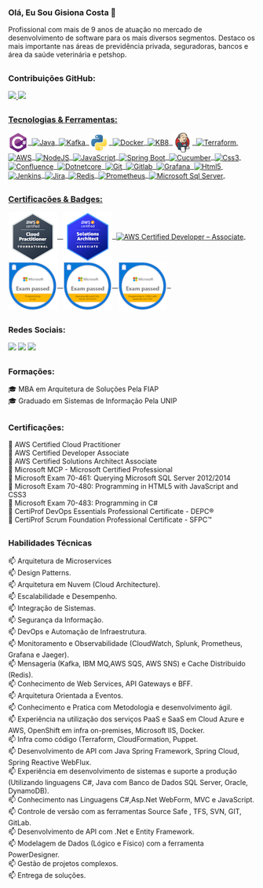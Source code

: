 <!--
**gisiona/gisiona** is a ✨ _special_ ✨ repository because its `README.md` (this file) appears on your GitHub profile.

Here are some ideas to get you started:

- 🔭 I’m currently working on ...
- 🌱 I’m currently learning ...
- 👯 I’m looking to collaborate on ...
- 🤔 I’m looking for help with ...
- 💬 Ask me about ...
- 📫 How to reach me: ...
- 😄 Pronouns: ...
- ⚡ Fun fact: ...
-->

### Olá, Eu Sou Gisiona Costa 👋
<div>
Profissional com mais de 9 anos de atuação no mercado de desenvolvimento de software para os mais diversos segmentos. Destaco os mais importante nas áreas de previdência privada, seguradoras, bancos e área da saúde veterinária e petshop.

  ##

<h3>Contribuições GitHub:</h3>
 <div>
  <a href="https://github.com/gisiona">
  <img height="180em" src="https://github-readme-stats.vercel.app/api?username=gisiona&show_icons=true&theme=dark&include_all_commits=true&count_private=true"/>
  <img height="180em" src="https://github-readme-stats.vercel.app/api/top-langs/?username=gisiona&layout=compact&langs_count=7&theme=dark"/>
</div>
    
  ##

<h3>Tecnologias & Ferramentas:</h3> 
<div style="display: inline_block">
  <img align="center" alt="CSharp" height="40" width="auto" src="https://raw.githubusercontent.com/devicons/devicon/master/icons/csharp/csharp-original.svg">&nbsp;
  <img align="center" alt="Java" height="40" width="auto" src="https://cdn.jsdelivr.net/gh/devicons/devicon/icons/java/java-original-wordmark.svg">&nbsp;
  <img align="center" alt="Kafka" height="40" width="auto" src="https://cdn.jsdelivr.net/gh/devicons/devicon/icons/apachekafka/apachekafka-original-wordmark.svg">&nbsp;
  <img align="center" alt="Pythoh" height="40" width="auto" src="https://raw.githubusercontent.com/devicons/devicon/master/icons/python/python-original.svg">&nbsp;
  <img align="center" alt="Docker" height="40" width="auto"" src="https://cdn.jsdelivr.net/gh/devicons/devicon/icons/docker/docker-plain-wordmark.svg">&nbsp;
  <img align="center" alt="KB8" height="40" width="auto" src="https://cdn.jsdelivr.net/gh/devicons/devicon/icons/kubernetes/kubernetes-plain-wordmark.svg">&nbsp;
  <img align="center" alt="Kubernetes" height="40" width="auto" src="https://raw.githubusercontent.com/devicons/devicon/master/icons/jenkins/jenkins-original.svg">&nbsp;
  <img align="center" alt="Terraform" height="40" width="auto" src="https://cdn.jsdelivr.net/gh/devicons/devicon/icons/terraform/terraform-original-wordmark.svg">&nbsp;
  <img align="center" alt="AWS" height="40" width="auto" src="https://cdn.jsdelivr.net/gh/devicons/devicon/icons/amazonwebservices/amazonwebservices-original.svg">&nbsp;
  <img align="center" alt="NodeJS" height="40" width="auto" src="https://cdn.jsdelivr.net/gh/devicons/devicon/icons/nodejs/nodejs-original.svg">&nbsp;
  <img align="center" alt="JavaScript" height="40" width="auto" src="https://cdn.jsdelivr.net/gh/devicons/devicon/icons/javascript/javascript-original.svg">&nbsp;
  <img align="center" alt="Spring Boot" height="40" width="auto" src="https://cdn.jsdelivr.net/gh/devicons/devicon/icons/spring/spring-original-wordmark.svg">&nbsp;
  <img align="center" alt="Cucumber" height="40" width="auto" src="https://cdn.jsdelivr.net/gh/devicons/devicon/icons/cucumber/cucumber-plain-wordmark.svg">&nbsp;
  <img align="center" alt="Css3" height="40" width="auto" src="https://cdn.jsdelivr.net/gh/devicons/devicon/icons/css3/css3-original-wordmark.svg">&nbsp;
  <img align="center" alt="Confluence" height="40" width="auto" src="https://cdn.jsdelivr.net/gh/devicons/devicon/icons/confluence/confluence-original-wordmark.svg">&nbsp;
  <img align="center" alt="Dotnetcore" height="40" width="auto" src="https://cdn.jsdelivr.net/gh/devicons/devicon/icons/dotnetcore/dotnetcore-original.svg">&nbsp;
  <img align="center" alt="Git" height="40" width="auto" src="https://cdn.jsdelivr.net/gh/devicons/devicon/icons/git/git-plain-wordmark.svg">&nbsp;
  <img align="center" alt="Gitlab" height="40" width="auto" src="https://cdn.jsdelivr.net/gh/devicons/devicon/icons/gitlab/gitlab-original-wordmark.svg">&nbsp;
  <img align="center" alt="Grafana" height="40" width="auto" src="https://cdn.jsdelivr.net/gh/devicons/devicon/icons/grafana/grafana-original-wordmark.svg">&nbsp;
  <img align="center" alt="Html5" height="40" width="auto" src="https://cdn.jsdelivr.net/gh/devicons/devicon/icons/html5/html5-original-wordmark.svg">&nbsp;
  <img align="center" alt="Jenkins" height="40" width="auto" src="https://cdn.jsdelivr.net/gh/devicons/devicon/icons/jenkins/jenkins-original.svg">&nbsp;
  <img align="center" alt="Jira" height="40" width="auto" src="https://cdn.jsdelivr.net/gh/devicons/devicon/icons/jira/jira-original-wordmark.svg">&nbsp;
  <img align="center" alt="Redis" height="40" width="auto" src="https://cdn.jsdelivr.net/gh/devicons/devicon/icons/redis/redis-original-wordmark.svg">&nbsp;
  <img align="center" alt="Prometheus" height="40" width="auto" src="https://cdn.jsdelivr.net/gh/devicons/devicon/icons/prometheus/prometheus-original-wordmark.svg">&nbsp;
  <img align="center" alt="Microsoft Sql Server" height="40" width="auto" src="https://cdn.jsdelivr.net/gh/devicons/devicon/icons/microsoftsqlserver/microsoftsqlserver-plain-wordmark.svg">&nbsp;
    
  
          
</div>

  ##
  
<div> 
  <h3>Certificações & Badges:</h3> 
  <a href="https://www.credly.com/badges/b1bb3359-9c89-45cf-981b-74f8d0821c45/public_url" target="_blank">
    <img align="center" alt="AWS Cloud Praticioner" height="100" width="100" src="https://github.com/gisiona/gisiona/blob/main/img/aws-certified-cloud-practitioner.png"> &nbsp;
  </a>
  <a href="https://www.credly.com/badges/c13a1a56-9ea9-48ae-a159-1e15e018ec4f/public_url" target="_blank">
  <img align="center" alt="AWS Certified Solutions Architect – Associate" height="100" width="100" src="https://github.com/gisiona/gisiona/blob/main/img/aws-certified-solutions-architect-associate.png">&nbsp;
  </a>
  <a href="https://www.credly.com/badges/c13a1a56-9ea9-48ae-a159-1e15e018ec4f/public_url" target="_blank">
  <img align="center" alt="AWS Certified Developer – Associate" height="100" width="100" src="https://images.credly.com/size/340x340/images/b9feab85-1a43-4f6c-99a5-631b88d5461b/image.png">&nbsp;
  </a>
  <a href="https://www.credly.com/badges/b91b3e35-57e1-4f42-b498-ff356c9b13c0/public_url" target="_blank">
    <img align="center" alt="Exam 483: Microsoft Programming in C#" height="100" width="100" src="https://github.com/gisiona/gisiona/blob/main/img/exam-483-programming-in-c.png"> &nbsp;
  </a>
  <a href="https://www.credly.com/badges/0646f8e8-4b7b-4113-994d-bff9e8e7cc51/public_url" target="_blank">
    <img align="center" alt="Exam 461: Microsoft Querying SQL Server 2012/2014" height="100" width="100" src="https://github.com/gisiona/gisiona/blob/main/img/exam-461-querying-microsoft-sql-server-2012-2014.png"> &nbsp;
  </a>
  <a href="https://www.credly.com/badges/967ee59b-297d-4688-9bd5-de3c7e2bcd24/public_url" target="_blank">
    <img align="center" alt="Exam 480: Microsoft Programming in HTML5 with JavaScript and CSS3
" height="100" width="100" src="https://github.com/gisiona/gisiona/blob/main/img/exam-480-programming-in-html5-with-javascript-and-css3.png"> &nbsp;
  </a>
</div>

  ##

<div> 
  <h3>Redes Sociais:</h3> 
  <a href="https://instagram.com/gisiona" target="_blank"><img src="https://img.shields.io/badge/-Instagram-%23E4405F?style=for-the-badge&logo=instagram&logoColor=white" target="_blank"></a>
  <a href="https://www.linkedin.com/in/gisiona" target="_blank"><img src="https://img.shields.io/badge/-LinkedIn-%230077B5?style=for-the-badge&logo=linkedin&logoColor=white" target="_blank"></a> 
  <a href="https://youtube.com/@gisionacosta8114" target="_blank"><img src="https://img.shields.io/badge/YouTube-FF0000?style=for-the-badge&logo=youtube&logoColor=white" target="_blank"></a> 
</div>

## 

<h3>Formações: </h3>
🎓 MBA em Arquitetura de Soluções Pela FIAP <br>
🎓 Graduado em Sistemas de Informação Pela UNIP

  ##

<h3>Certificações: </h3>
📄 AWS Certified Cloud Practitioner <br>
📄 AWS Certified Developer Associate <br>
📄 AWS Certified Solutions Architect Associate <br>
📄 Microsoft MCP - Microsoft Certified Professional <br>
📄 Microsoft Exam 70-461: Querying Microsoft SQL Server 2012/2014 <br>
📄 Microsoft Exam 70-480: Programming in HTML5 with JavaScript and CSS3 <br>
📄 Microsoft Exam 70-483: Programming in C# <br>
📄 CertiProf DevOps Essentials Professional Certificate - DEPC® <br>
📄 CertiProf Scrum Foundation Professional Certificate - SFPC™ 

  ##

<h3>Habilidades Técnicas </h3>
📫 Arquitetura de Microservices <br>
📫 Design Patterns. <br>
📫 Arquitetura em Nuvem (Cloud Architecture). <br>
📫 Escalabilidade e Desempenho. <br>
📫 Integração de Sistemas. <br>
📫 Segurança da Informação. <br>
📫 DevOps e Automação de Infraestrutura. <br>
📫 Monitoramento e Observabilidade (CloudWatch, Splunk, Prometheus, Grafana e Jaeger). <br>
📫 Mensageria (Kafka, IBM MQ,AWS SQS, AWS SNS) e Cache Distribuído (Redis). <br>
📫 Conhecimento de Web Services, API Gateways e BFF. <br>
📫 Arquitetura Orientada a Eventos. <br>
📫 Conhecimento e Pratica com Metodologia e desenvolvimento ágil. <br>
📫 Experiência na utilização dos serviços PaaS e SaaS em Cloud Azure e AWS, OpenShift em infra on-premises, Microsoft IIS, Docker. <br>
📫 Infra como código (Terraform, CloudFormation, Puppet. <br>
📫 Desenvolvimento de API com Java Spring Framework, Spring Cloud, Spring Reactive WebFlux. <br>
📫 Experiência em desenvolvimento de sistemas e suporte a produção (Utilizando linguagens C#, Java com Banco de Dados SQL Server, Oracle, DynamoDB). <br>
📫 Conhecimento nas Linguagens C#,Asp.Net WebForm, MVC e JavaScript. <br>
📫 Controle de versão com as ferramentas Source Safe , TFS, SVN, GIT, GitLab. <br>
📫 Desenvolvimento de API com .Net e Entity Framework. <br>
📫 Modelagem de Dados (Lógico e Físico) com a ferramenta PowerDesigner. <br>
📫 Gestão de projetos complexos. <br>
📫 Entrega de soluções. <br>
</div> 

  ##
